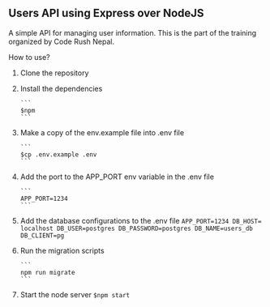 ## Users API using Express over NodeJS

A simple API for managing user information. This is the part of the training organized by Code Rush Nepal.

How to use?

1.  Clone the repository
2.  Install the dependencies

        ```
        $npm
        ```

3.  Make a copy of the env.example file into .env file

        ```
        $cp .env.example .env
        ```

4.  Add the port to the APP_PORT env variable in the .env file

        ```
        APP_PORT=1234
        ```

5.  Add the database configurations to the .env file
    `APP_PORT=1234 DB_HOST= localhost DB_USER=postgres DB_PASSWORD=postgres DB_NAME=users_db DB_CLIENT=pg`

6.  Run the migration scripts

        ```
        npm run migrate
        ```

7.  Start the node server
    `$npm start`
